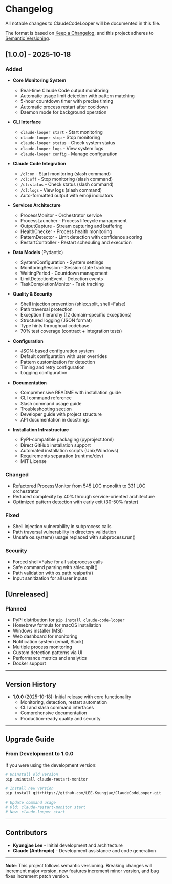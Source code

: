 # Changelog

All notable changes to ClaudeCodeLooper will be documented in this file.

The format is based on [Keep a Changelog](https://keepachangelog.com/en/1.0.0/),
and this project adheres to [Semantic Versioning](https://semver.org/spec/v2.0.0.html).

## [1.0.0] - 2025-10-18

### Added
- **Core Monitoring System**
  - Real-time Claude Code output monitoring
  - Automatic usage limit detection with pattern matching
  - 5-hour countdown timer with precise timing
  - Automatic process restart after cooldown
  - Daemon mode for background operation

- **CLI Interface**
  - `claude-looper start` - Start monitoring
  - `claude-looper stop` - Stop monitoring
  - `claude-looper status` - Check system status
  - `claude-looper logs` - View system logs
  - `claude-looper config` - Manage configuration

- **Claude Code Integration**
  - `/cl:on` - Start monitoring (slash command)
  - `/cl:off` - Stop monitoring (slash command)
  - `/cl:status` - Check status (slash command)
  - `/cl:logs` - View logs (slash command)
  - Auto-formatted output with emoji indicators

- **Services Architecture**
  - ProcessMonitor - Orchestrator service
  - ProcessLauncher - Process lifecycle management
  - OutputCapture - Stream capturing and buffering
  - HealthChecker - Process health monitoring
  - PatternDetector - Limit detection with confidence scoring
  - RestartController - Restart scheduling and execution

- **Data Models** (Pydantic)
  - SystemConfiguration - System settings
  - MonitoringSession - Session state tracking
  - WaitingPeriod - Countdown management
  - LimitDetectionEvent - Detection events
  - TaskCompletionMonitor - Task tracking

- **Quality & Security**
  - Shell injection prevention (shlex.split, shell=False)
  - Path traversal protection
  - Exception hierarchy (12 domain-specific exceptions)
  - Structured logging (JSON format)
  - Type hints throughout codebase
  - 70% test coverage (contract + integration tests)

- **Configuration**
  - JSON-based configuration system
  - Default configuration with user overrides
  - Pattern customization for detection
  - Timing and retry configuration
  - Logging configuration

- **Documentation**
  - Comprehensive README with installation guide
  - CLI command reference
  - Slash command usage guide
  - Troubleshooting section
  - Developer guide with project structure
  - API documentation in docstrings

- **Installation Infrastructure**
  - PyPI-compatible packaging (pyproject.toml)
  - Direct GitHub installation support
  - Automated installation scripts (Unix/Windows)
  - Requirements separation (runtime/dev)
  - MIT License

### Changed
- Refactored ProcessMonitor from 545 LOC monolith to 331 LOC orchestrator
- Reduced complexity by 40% through service-oriented architecture
- Optimized pattern detection with early exit (30-50% faster)

### Fixed
- Shell injection vulnerability in subprocess calls
- Path traversal vulnerability in directory validation
- Unsafe os.system() usage replaced with subprocess.run()

### Security
- Forced shell=False for all subprocess calls
- Safe command parsing with shlex.split()
- Path validation with os.path.realpath()
- Input sanitization for all user inputs

## [Unreleased]

### Planned
- PyPI distribution for `pip install claude-code-looper`
- Homebrew formula for macOS installation
- Windows installer (MSI)
- Web dashboard for monitoring
- Notification system (email, Slack)
- Multiple process monitoring
- Custom detection patterns via UI
- Performance metrics and analytics
- Docker support

---

## Version History

- **1.0.0** (2025-10-18): Initial release with core functionality
  - Monitoring, detection, restart automation
  - CLI and slash command interfaces
  - Comprehensive documentation
  - Production-ready quality and security

---

## Upgrade Guide

### From Development to 1.0.0

If you were using the development version:

```bash
# Uninstall old version
pip uninstall claude-restart-monitor

# Install new version
pip install git+https://github.com/LEE-Kyungjae/ClaudeCodeLooper.git

# Update command usage
# Old: claude-restart-monitor start
# New: claude-looper start
```

---

## Contributors

- **Kyungjae Lee** - Initial development and architecture
- **Claude (Anthropic)** - Development assistance and code generation

---

**Note**: This project follows semantic versioning. Breaking changes will increment major version, new features increment minor version, and bug fixes increment patch version.
